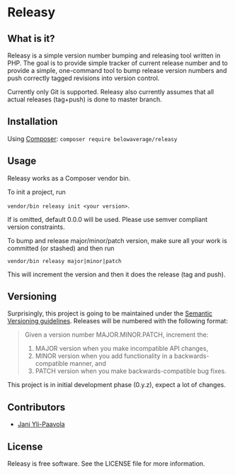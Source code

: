 # Releasy

What is it?
-----------

Releasy is a simple version number bumping and releasing tool written in PHP. The goal is to provide simple tracker
of current release number and to provide a simple, one-command tool to bump release version numbers and push 
correctly tagged revisions into version control.

Currently only Git is supported. Releasy also currently assumes that all actual releases (tag+push) is done to master branch.

Installation
------------
Using [Composer][composer]: 
`composer require belowaverage/releasy`

Usage
------------
Releasy works as a Composer vendor bin. 

To init a project, run

`vendor/bin releasy init <your version>`.

If <your version> is omitted, default 0.0.0 will be used. Please use semver compliant version constraints.

To bump and release major/minor/patch version, make sure all your work is committed (or stashed) and then run

`vendor/bin releasy major|minor|patch`

This will increment the version and then it does the release (tag and push). 


Versioning
----------

Surprisingly, this project is going to be maintained under the [Semantic Versioning guidelines][semver].
Releases will be numbered with the following format:

> Given a version number MAJOR.MINOR.PATCH, increment the:
>
> 1. MAJOR version when you make incompatible API changes,
> 2. MINOR version when you add functionality in a backwards-compatible manner, and
> 3. PATCH version when you make backwards-compatible bug fixes.

This project is in initial development phase (0.y.z), expect a lot of changes.

Contributors
------------

* [Jani Yli-Paavola][jylipaa]

License
-------

Releasy is free software. See the LICENSE file for more information.

[jylipaa]: https://twitter.com/jylipaa
[semver]: http://semver.org/
[composer]: https://getcomposer.org/doc/00-intro.md

